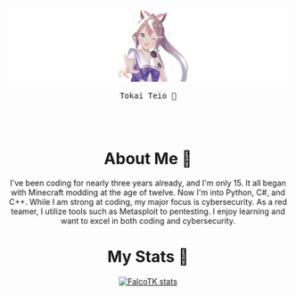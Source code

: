![Header](https://raw.githubusercontent.com/FalcoTK/FalcoTK/main/minimal-tokai-teio-cute-anime-girl.jpg "header")
<div align="center">
<pre>
Tokai Teio 🐴
</pre>
<br><br>
    
# About Me 🐧
I've been coding for nearly three years already, and I'm only 15. It all began with Minecraft modding at the age of twelve. Now I'm into Python, C#, and C++. While I am strong at coding, my major focus is cybersecurity. As a red teamer, I utilize tools such as Metasploit to pentesting. I enjoy learning and want to excel in both coding and cybersecurity.

# My Stats 💎 
[![FalcoTK stats](https://github-readme-stats.vercel.app/api?username=falcotk&show_icons=true&theme=radical)](https://falcotk.github.io/FalcoResume/)

</div>
